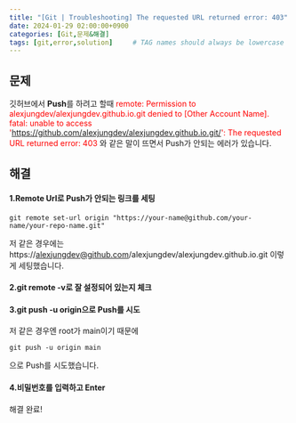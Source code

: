 ```yaml
---
title: "[Git | Troubleshooting] The requested URL returned error: 403"
date: 2024-01-29 02:00:00+0900
categories: [Git,문제&해결]
tags: [git,error,solution]     # TAG names should always be lowercase
---
```

## **문제**

깃허브에서 **Push**를 하려고 할때 <span style="color:red">remote: Permission to alexjungdev/alexjungdev.github.io.git denied to [Other Account Name].
fatal: unable to access 'https://github.com/alexjungdev/alexjungdev.github.io.git/': The requested URL returned error: 403</span> 와 같은 말이 뜨면서 Push가 안되는 에러가 있습니다.

## **해결**

#### **1.Remote Url로 Push가 안되는 링크를 세팅**
```
git remote set-url origin "https://your-name@github.com/your-name/your-repo-name.git"
```
저 같은 경우에는 https://alexjungdev@github.com/alexjungdev/alexjungdev.github.io.git 이렇게 세팅했습니다.

#### **2.git remote -v로 잘 설정되어 있는지 체크**

#### **3.git push -u origin으로 Push를 시도**
저 같은 경우엔 root가 main이기 때문에
```
git push -u origin main
```
으로 Push를 시도했습니다.

#### **4.비밀번호를 입력하고 Enter**
해결 완료!